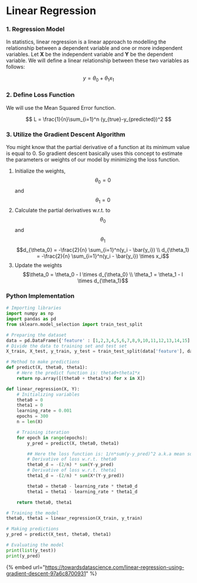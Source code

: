 # Linear Regression

### 1. Regression Model

In statistics, linear regression is a linear approach to modelling the relationship between a dependent variable and one or more independent variables. Let **X** be the independent variable and **Y** be the dependent variable. We will define a linear relationship between these two variables as follows:

$$
y = \theta_0+\theta_1 x_1
$$

### 2. Define Loss Function

We will use the Mean Squared Error function.

$$
L = \frac{1}{n}\sum_{i=1}^n (y_{true}-y_{predicted})^2
$$

### 3. Utilize the Gradient Descent Algorithm

You might know that the partial derivative of a function at its minimum value is equal to 0. So gradient descent basically uses this concept to estimate the parameters or weights of our model by minimizing the loss function.

1. Initialize the weights, $$\theta_0 = 0$$and $$\theta_1 =0$$ 
2. Calculate the partial derivatives w.r.t. to $$\theta_0$$and $$\theta_1$$  $$d_{\theta_0} = -\frac{2}{n} \sum_{i=1}^n(y_i - \bar{y_i}) \\   d_{\theta_1} = -\frac{2}{n} \sum_{i=1}^n(y_i - \bar{y_i}) \times x_i$$ 
3. Update the weights $$\theta_0 = \theta_0 - l \times d_{\theta_0}  \\ \theta_1 = \theta_1 - l \times d_{\theta_1}$$ 

### Python Implementation

```python
# Importing libraries
import numpy as np
import pandas as pd
from sklearn.model_selection import train_test_split

# Preparing the dataset
data = pd.DataFrame({'feature' : [1,2,3,4,5,6,7,8,9,10,11,12,13,14,15], 'label' : [2,4,6,8,10,12,14,16,18,20,22,24,26,28,30]})
# Divide the data to training set and test set
X_train, X_test, y_train, y_test = train_test_split(data['feature'], data['label'], test_size=0.30)

# Method to make predictions
def predict(X, theta0, theta1):
    # Here the predict function is: theta0+theta1*x
    return np.array([(theta0 + theta1*x) for x in X])

def linear_regression(X, Y):
    # Initializing variables
    theta0 = 0
    theta1 = 0
    learning_rate = 0.001
    epochs = 300
    n = len(X)

    # Training iteration
    for epoch in range(epochs):
        y_pred = predict(X, theta0, theta1)

        ## Here the loss function is: 1/n*sum(y-y_pred)^2 a.k.a mean squared error (mse)
        # Derivative of loss w.r.t. theta0
        theta0_d = -(2/n) * sum(Y-y_pred)
        # Derivative of loss w.r.t. theta1
        theta1_d = -(2/n) * sum(X*(Y-y_pred))

        theta0 = theta0 - learning_rate * theta0_d
        theta1 = theta1 - learning_rate * theta1_d   

    return theta0, theta1

# Training the model
theta0, theta1 = linear_regression(X_train, y_train)   

# Making predictions
y_pred = predict(X_test, theta0, theta1)

# Evaluating the model
print(list(y_test))
print(y_pred)
```

{% embed url="https://towardsdatascience.com/linear-regression-using-gradient-descent-97a6c8700931" %}



